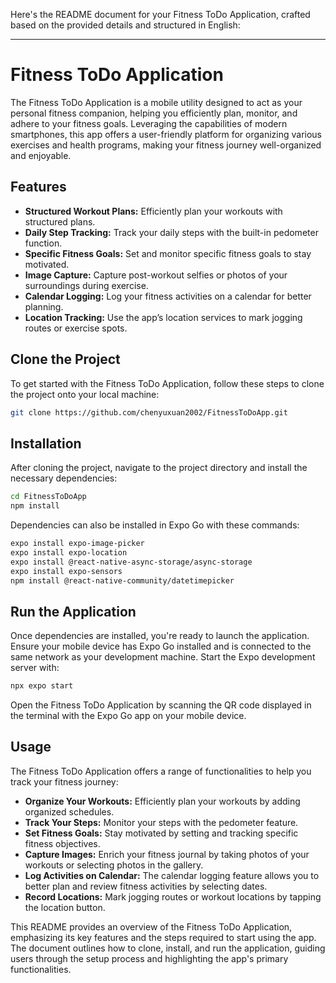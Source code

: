 Here's the README document for your Fitness ToDo Application, crafted based on the provided details and structured in English:

---

# Fitness ToDo Application

The Fitness ToDo Application is a mobile utility designed to act as your personal fitness companion, helping you efficiently plan, monitor, and adhere to your fitness goals. Leveraging the capabilities of modern smartphones, this app offers a user-friendly platform for organizing various exercises and health programs, making your fitness journey well-organized and enjoyable.

## Features

- **Structured Workout Plans:** Efficiently plan your workouts with structured plans.
- **Daily Step Tracking:** Track your daily steps with the built-in pedometer function.
- **Specific Fitness Goals:** Set and monitor specific fitness goals to stay motivated.
- **Image Capture:** Capture post-workout selfies or photos of your surroundings during exercise.
- **Calendar Logging:** Log your fitness activities on a calendar for better planning.
- **Location Tracking:** Use the app’s location services to mark jogging routes or exercise spots.

## Clone the Project

To get started with the Fitness ToDo Application, follow these steps to clone the project onto your local machine:

```bash
git clone https://github.com/chenyuxuan2002/FitnessToDoApp.git
```

## Installation

After cloning the project, navigate to the project directory and install the necessary dependencies:

```bash
cd FitnessToDoApp
npm install
```

Dependencies can also be installed in Expo Go with these commands:

```bash
expo install expo-image-picker
expo install expo-location
expo install @react-native-async-storage/async-storage
expo install expo-sensors
npm install @react-native-community/datetimepicker
```

## Run the Application

Once dependencies are installed, you're ready to launch the application. Ensure your mobile device has Expo Go installed and is connected to the same network as your development machine. Start the Expo development server with:

```bash
npx expo start
```

Open the Fitness ToDo Application by scanning the QR code displayed in the terminal with the Expo Go app on your mobile device.

## Usage

The Fitness ToDo Application offers a range of functionalities to help you track your fitness journey:

- **Organize Your Workouts:** Efficiently plan your workouts by adding organized schedules.
- **Track Your Steps:** Monitor your steps with the pedometer feature.
- **Set Fitness Goals:** Stay motivated by setting and tracking specific fitness objectives.
- **Capture Images:** Enrich your fitness journal by taking photos of your workouts or selecting photos in the gallery.
- **Log Activities on Calendar:** The calendar logging feature allows you to better plan and review fitness activities by selecting dates.
- **Record Locations:** Mark jogging routes or workout locations by tapping the location button.

This README provides an overview of the Fitness ToDo Application, emphasizing its key features and the steps required to start using the app. The document outlines how to clone, install, and run the application, guiding users through the setup process and highlighting the app's primary functionalities.

